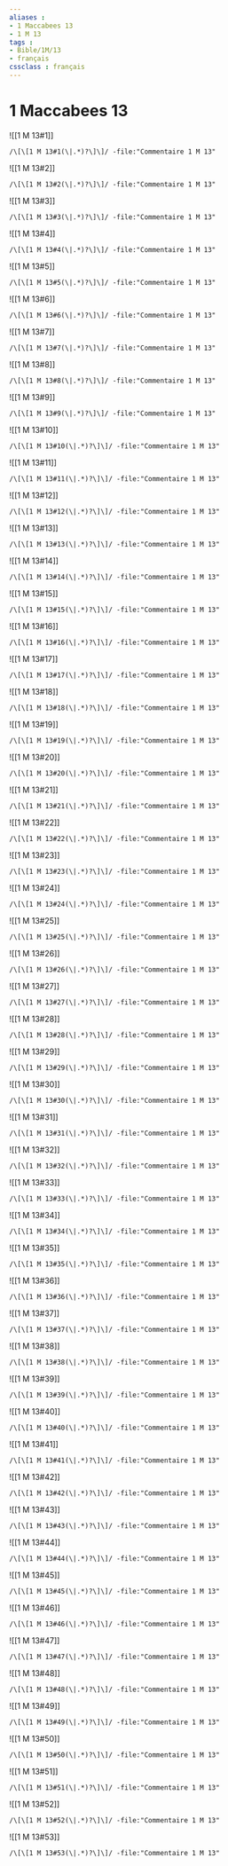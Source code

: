 ```yaml
---
aliases : 
- 1 Maccabees 13
- 1 M 13
tags : 
- Bible/1M/13
- français
cssclass : français
---
```


# 1 Maccabees 13

![[1 M 13#1]]

```query
/\[\[1 M 13#1(\|.*)?\]\]/ -file:"Commentaire 1 M 13"
```

![[1 M 13#2]]

```query
/\[\[1 M 13#2(\|.*)?\]\]/ -file:"Commentaire 1 M 13"
```

![[1 M 13#3]]

```query
/\[\[1 M 13#3(\|.*)?\]\]/ -file:"Commentaire 1 M 13"
```

![[1 M 13#4]]

```query
/\[\[1 M 13#4(\|.*)?\]\]/ -file:"Commentaire 1 M 13"
```

![[1 M 13#5]]

```query
/\[\[1 M 13#5(\|.*)?\]\]/ -file:"Commentaire 1 M 13"
```

![[1 M 13#6]]

```query
/\[\[1 M 13#6(\|.*)?\]\]/ -file:"Commentaire 1 M 13"
```

![[1 M 13#7]]

```query
/\[\[1 M 13#7(\|.*)?\]\]/ -file:"Commentaire 1 M 13"
```

![[1 M 13#8]]

```query
/\[\[1 M 13#8(\|.*)?\]\]/ -file:"Commentaire 1 M 13"
```

![[1 M 13#9]]

```query
/\[\[1 M 13#9(\|.*)?\]\]/ -file:"Commentaire 1 M 13"
```

![[1 M 13#10]]

```query
/\[\[1 M 13#10(\|.*)?\]\]/ -file:"Commentaire 1 M 13"
```

![[1 M 13#11]]

```query
/\[\[1 M 13#11(\|.*)?\]\]/ -file:"Commentaire 1 M 13"
```

![[1 M 13#12]]

```query
/\[\[1 M 13#12(\|.*)?\]\]/ -file:"Commentaire 1 M 13"
```

![[1 M 13#13]]

```query
/\[\[1 M 13#13(\|.*)?\]\]/ -file:"Commentaire 1 M 13"
```

![[1 M 13#14]]

```query
/\[\[1 M 13#14(\|.*)?\]\]/ -file:"Commentaire 1 M 13"
```

![[1 M 13#15]]

```query
/\[\[1 M 13#15(\|.*)?\]\]/ -file:"Commentaire 1 M 13"
```

![[1 M 13#16]]

```query
/\[\[1 M 13#16(\|.*)?\]\]/ -file:"Commentaire 1 M 13"
```

![[1 M 13#17]]

```query
/\[\[1 M 13#17(\|.*)?\]\]/ -file:"Commentaire 1 M 13"
```

![[1 M 13#18]]

```query
/\[\[1 M 13#18(\|.*)?\]\]/ -file:"Commentaire 1 M 13"
```

![[1 M 13#19]]

```query
/\[\[1 M 13#19(\|.*)?\]\]/ -file:"Commentaire 1 M 13"
```

![[1 M 13#20]]

```query
/\[\[1 M 13#20(\|.*)?\]\]/ -file:"Commentaire 1 M 13"
```

![[1 M 13#21]]

```query
/\[\[1 M 13#21(\|.*)?\]\]/ -file:"Commentaire 1 M 13"
```

![[1 M 13#22]]

```query
/\[\[1 M 13#22(\|.*)?\]\]/ -file:"Commentaire 1 M 13"
```

![[1 M 13#23]]

```query
/\[\[1 M 13#23(\|.*)?\]\]/ -file:"Commentaire 1 M 13"
```

![[1 M 13#24]]

```query
/\[\[1 M 13#24(\|.*)?\]\]/ -file:"Commentaire 1 M 13"
```

![[1 M 13#25]]

```query
/\[\[1 M 13#25(\|.*)?\]\]/ -file:"Commentaire 1 M 13"
```

![[1 M 13#26]]

```query
/\[\[1 M 13#26(\|.*)?\]\]/ -file:"Commentaire 1 M 13"
```

![[1 M 13#27]]

```query
/\[\[1 M 13#27(\|.*)?\]\]/ -file:"Commentaire 1 M 13"
```

![[1 M 13#28]]

```query
/\[\[1 M 13#28(\|.*)?\]\]/ -file:"Commentaire 1 M 13"
```

![[1 M 13#29]]

```query
/\[\[1 M 13#29(\|.*)?\]\]/ -file:"Commentaire 1 M 13"
```

![[1 M 13#30]]

```query
/\[\[1 M 13#30(\|.*)?\]\]/ -file:"Commentaire 1 M 13"
```

![[1 M 13#31]]

```query
/\[\[1 M 13#31(\|.*)?\]\]/ -file:"Commentaire 1 M 13"
```

![[1 M 13#32]]

```query
/\[\[1 M 13#32(\|.*)?\]\]/ -file:"Commentaire 1 M 13"
```

![[1 M 13#33]]

```query
/\[\[1 M 13#33(\|.*)?\]\]/ -file:"Commentaire 1 M 13"
```

![[1 M 13#34]]

```query
/\[\[1 M 13#34(\|.*)?\]\]/ -file:"Commentaire 1 M 13"
```

![[1 M 13#35]]

```query
/\[\[1 M 13#35(\|.*)?\]\]/ -file:"Commentaire 1 M 13"
```

![[1 M 13#36]]

```query
/\[\[1 M 13#36(\|.*)?\]\]/ -file:"Commentaire 1 M 13"
```

![[1 M 13#37]]

```query
/\[\[1 M 13#37(\|.*)?\]\]/ -file:"Commentaire 1 M 13"
```

![[1 M 13#38]]

```query
/\[\[1 M 13#38(\|.*)?\]\]/ -file:"Commentaire 1 M 13"
```

![[1 M 13#39]]

```query
/\[\[1 M 13#39(\|.*)?\]\]/ -file:"Commentaire 1 M 13"
```

![[1 M 13#40]]

```query
/\[\[1 M 13#40(\|.*)?\]\]/ -file:"Commentaire 1 M 13"
```

![[1 M 13#41]]

```query
/\[\[1 M 13#41(\|.*)?\]\]/ -file:"Commentaire 1 M 13"
```

![[1 M 13#42]]

```query
/\[\[1 M 13#42(\|.*)?\]\]/ -file:"Commentaire 1 M 13"
```

![[1 M 13#43]]

```query
/\[\[1 M 13#43(\|.*)?\]\]/ -file:"Commentaire 1 M 13"
```

![[1 M 13#44]]

```query
/\[\[1 M 13#44(\|.*)?\]\]/ -file:"Commentaire 1 M 13"
```

![[1 M 13#45]]

```query
/\[\[1 M 13#45(\|.*)?\]\]/ -file:"Commentaire 1 M 13"
```

![[1 M 13#46]]

```query
/\[\[1 M 13#46(\|.*)?\]\]/ -file:"Commentaire 1 M 13"
```

![[1 M 13#47]]

```query
/\[\[1 M 13#47(\|.*)?\]\]/ -file:"Commentaire 1 M 13"
```

![[1 M 13#48]]

```query
/\[\[1 M 13#48(\|.*)?\]\]/ -file:"Commentaire 1 M 13"
```

![[1 M 13#49]]

```query
/\[\[1 M 13#49(\|.*)?\]\]/ -file:"Commentaire 1 M 13"
```

![[1 M 13#50]]

```query
/\[\[1 M 13#50(\|.*)?\]\]/ -file:"Commentaire 1 M 13"
```

![[1 M 13#51]]

```query
/\[\[1 M 13#51(\|.*)?\]\]/ -file:"Commentaire 1 M 13"
```

![[1 M 13#52]]

```query
/\[\[1 M 13#52(\|.*)?\]\]/ -file:"Commentaire 1 M 13"
```

![[1 M 13#53]]

```query
/\[\[1 M 13#53(\|.*)?\]\]/ -file:"Commentaire 1 M 13"
```

